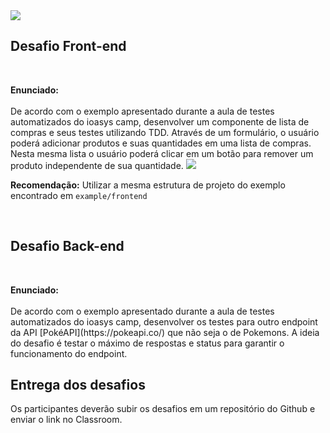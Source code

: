 <img src="https://media.discordapp.net/attachments/1192110717126582273/1232786617605820456/Testes_Automatizados_3.png?ex=662ab981&is=66296801&hm=2808dd2d1651d7a2608ed1a9b0950745537864016ad12d99cf744d74cbe73d6e&=&format=webp&quality=lossless&width=1079&height=359" />

## Desafio Front-end

<br />

<p>
<b>Enunciado:</b> <br /><br />De acordo com o exemplo apresentado durante a aula de testes 
automatizados do ioasys camp, desenvolver um componente de lista de compras e seus testes utilizando TDD.
Através de um formulário, o usuário poderá adicionar produtos e suas quantidades em uma 
lista de compras. Nesta mesma lista o usuário poderá clicar em um botão para remover um 
produto independente de sua quantidade.

<img src="https://media.discordapp.net/attachments/1192110717126582273/1233207085588545606/image.png?ex=662c4119&is=662aef99&hm=794fd7e0eee07d156f842e135a55db8c81998476acce87770e2bf1c4831851bc&=&format=webp&quality=lossless&width=795&height=449" />

**Recomendação:** Utilizar a mesma estrutura de projeto do exemplo encontrado em `example/frontend`

<br />

## Desafio Back-end

<br /> 
<p>
<b>Enunciado:</b> <br /><br />De acordo com o exemplo apresentado durante a aula de testes 
automatizados do ioasys camp, desenvolver os testes para outro endpoint da API [PokéAPI](https://pokeapi.co/) que
não seja o de Pokemons. A ideia do desafio é testar o máximo de respostas e status para garantir o funcionamento
do endpoint.
</p>

## Entrega dos desafios

Os participantes deverão subir os desafios em um repositório do Github e enviar
o link no Classroom.

